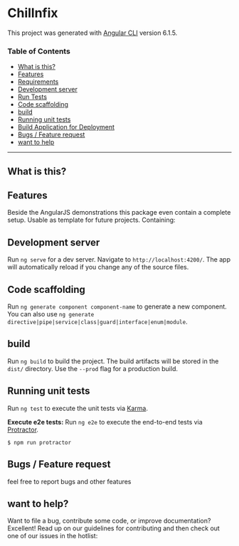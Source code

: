# Chillnfix

This project was generated with [Angular CLI](https://github.com/angular/angular-cli) version 6.1.5.



### Table of Contents
* [What is this?](#what-is-this)
* [Features](#features)
* [Requirements](#requirements)
* [Development server](#Development-server)
* [Run Tests](#run-tests)
* [Code scaffolding](#Code-scaffolding)
* [build](#build)
* [Running unit tests](#run-unit-tests)
* [Build Application for Deployment](#build-application-for-deployment)
* [Bugs / Feature request](#bugs--feature-request)
* [want to help](#want-to-help?)

---

## What is this?


## Features
Beside the AngularJS demonstrations this package even contain a complete setup.
Usable as template for future projects.
Containing:


## Development server

Run `ng serve` for a dev server. Navigate to `http://localhost:4200/`. The app will automatically reload if you change any of the source files.

## Code scaffolding

Run `ng generate component component-name` to generate a new component. You can also use `ng generate directive|pipe|service|class|guard|interface|enum|module`.

## build

Run `ng build` to build the project. The build artifacts will be stored in the `dist/` directory. Use the `--prod` flag for a production build.

## Running unit tests

Run `ng test` to execute the unit tests via [Karma](https://karma-runner.github.io).

**Execute e2e tests:**
Run `ng e2e` to execute the end-to-end tests via [Protractor](http://www.protractortest.org/).
```SH
$ npm run protractor
```

## Bugs / Feature request
feel free to report bugs and other features

## want to help?
Want to file a bug, contribute some code, or improve documentation? Excellent! Read up on our guidelines for contributing and then check out one of our issues in the hotlist:

